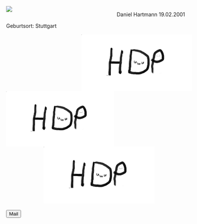 <img src="Bilder/BildDaniel1.png" width= "300" align="left" >




Daniel Hartmann 19.02.2001


Geburtsort: Stuttgart

<img src="Bilder/Discord-Bild.png" width= "300" align="right" > 
<img src="Bilder/Discord-Bild.png" height= "150" align="left"> 
<p align="center">
<img src="Bilder/Discord-Bild.png" width= "300" > 
</p>
<button class="btn-primary" type="button">Mail</button>





